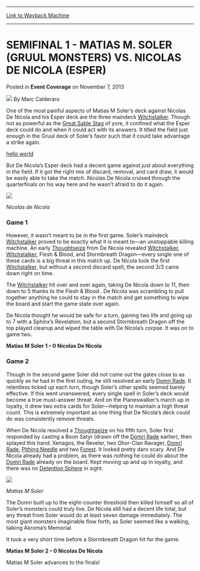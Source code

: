 
---
[Link to Wayback Machine](https://web.archive.org/web/20220702215432/https://magic.wizards.com/en/articles/archive/event-coverage/semifinal-1-matias-m-soler-gruul-monsters-vs-nicolas-de-nicola-esper)

[_metadata_:author]:- "Marc Calderaro"
[_metadata_:description]:- "One of the most painful aspects of Matias M Soler’s deck against Nicolas De Nicola and his Esper deck are the three maindeck Witchstalker. Though not as powerful as the Great Sable Stag of yore, it confined what the Esper deck could do and when it could act with its answers. It titled the field just enough in the Gruul deck of Soler’s favor such that it could take advantage a"
[_metadata_:generator]:- "Drupal 7 (http://drupal.org)"
[_metadata_:node]:- "116427"
[_metadata_:publish_date]:- "2013-11-07"
[_metadata_:source]:- "div-main-content"
[_metadata_:title]:- "SEMIFINAL 1 - MATIAS M. SOLER (GRUUL MONSTERS) VS. NICOLAS DE NICOLA (ESPER)"
[_metadata_:wayback_capture_timestamp]:- "2022-07-02 21:54:32"
[_metadata_:wayback_raw_url]:- "https://web.archive.org/web/20220702215432id_/https://magic.wizards.com/en/articles/archive/event-coverage/semifinal-1-matias-m-soler-gruul-monsters-vs-nicolas-de-nicola-esper"
[_metadata_:wayback_url]:- "https://magic.wizards.com/en/articles/archive/event-coverage/semifinal-1-matias-m-soler-gruul-monsters-vs-nicolas-de-nicola-esper"
---


SEMIFINAL 1 - MATIAS M. SOLER (GRUUL MONSTERS) VS. NICOLAS DE NICOLA (ESPER)
============================================================================



 Posted in **Event Coverage**
 on November 7, 2013 






![](https://media.magic.wizards.com/styles/auth_small/public/images/person/calderaro.jpg)
By Marc Calderaro











One of the most painful aspects of Matias M Soler’s deck against Nicolas De Nicola and his Esper deck are the three maindeck [Witchstalker](https://gatherer.wizards.com/Pages/Card/Details.aspx?name=Witchstalker). Though not as powerful as the [Great Sable Stag](https://gatherer.wizards.com/Pages/Card/Details.aspx?name=Great+Sable+Stag) of yore, it confined what the Esper deck could do and when it could act with its answers. It titled the field just enough in the Gruul deck of Soler’s favor such that it could take advantage a strike again.


[hello world](http://www.youtube.com)


But De Nicola’s Esper deck had a decent game against just about everything in the field. If it got the right mix of discard, removal, and card draw, it would be easily able to take the match. Nicolas De Nicola cruised through the quarterfinals on his way here and he wasn’t afraid to do it again.


![](https://web.archive.org/web/20150907083427im_/http://archive.wizards.com/mtg/images/daily/events/gpsnt13/SF%20De%20Nicola.jpg)


*Nicolas de Nicola*


### **Game 1**



However, it wasn’t meant to be in the first game. Soler’s maindeck [Witchstalker](https://gatherer.wizards.com/Pages/Card/Details.aspx?name=Witchstalker) proved to be exactly what it is meant to—an unstoppable killing machine. An early [Thoughtseize](https://gatherer.wizards.com/Pages/Card/Details.aspx?name=Thoughtseize) from De Nicola revealed [Witchstalker](https://gatherer.wizards.com/Pages/Card/Details.aspx?name=Witchstalker), [Witchstalker](https://gatherer.wizards.com/Pages/Card/Details.aspx?name=Witchstalker), Flesh & Blood, and Stormbreath Dragon—every single one of these cards is a big threat in this match up. De Nicola took the first [Witchstalker](https://gatherer.wizards.com/Pages/Card/Details.aspx?name=Witchstalker), but without a second discard spell, the second 3/3 came down right on time.



The [Witchstalker](https://gatherer.wizards.com/Pages/Card/Details.aspx?name=Witchstalker) hit over and over again, taking De Nicola down to 11, then down to 5 thanks to the Flesh & Blood . De Nicola was scrambling to pull together anything he could to stay in the match and get something to wipe the board and start the game state over again.



De Nicola thought he would be safe for a turn, gaining two life and going up to 7 with a Sphinx’s Revelation, but a second Stormbreath Dragon off the top played cleanup and wiped the table with De Nicola’s corpse. It was on to game two.



**Matias M Soler 1 – 0 Nicolas De Nicola**



### **Game 2**



Though in the second game Soler did not come out the gates close to as quickly as he had in the first outing, he still resolved an early [Domri Rade](https://gatherer.wizards.com/Pages/Card/Details.aspx?name=Domri+Rade). It relentless ticked up each turn, though Soler’s other spells seemed barely effective. If this went unanswered, every single spell in Soler’s deck would become a true must-answer threat. And on the Planeswalker’s march up in loyalty, it drew two extra cards for Soler—helping to maintain a high threat count. This is extremely important as one thing that De Nicola’s deck could do was consistently remove threats.



When De Nicola resolved a [Thoughtseize](https://gatherer.wizards.com/Pages/Card/Details.aspx?name=Thoughtseize) on his fifth turn, Soler first responded by casting a Boon Satyr (drawn off the [Domri Rade](https://gatherer.wizards.com/Pages/Card/Details.aspx?name=Domri+Rade) earlier), then splayed this hand: Xenagos, the Reveler, two Ghor-Clan Ravager, [Domri Rade](https://gatherer.wizards.com/Pages/Card/Details.aspx?name=Domri+Rade), [Pithing Needle](https://gatherer.wizards.com/Pages/Card/Details.aspx?name=Pithing+Needle) and two [Forest](https://gatherer.wizards.com/Pages/Card/Details.aspx?name=Forest). It looked pretty darn scary. And De Nicola already had a problem, as there was nothing he could do about the [Domri Rade](https://gatherer.wizards.com/Pages/Card/Details.aspx?name=Domri+Rade) already on the board. Kept moving up and up in loyalty, and there was no [Detention Sphere](https://gatherer.wizards.com/Pages/Card/Details.aspx?name=Detention+Sphere) in sight.


![](https://web.archive.org/web/20150907080146im_/http://archive.wizards.com/mtg/images/daily/events/gpsnt13/SF%20Soler.jpg)


*Matias M Soler* 


The Domri built up to the eight-counter threshold then killed himself so all of Soler’s monsters could truly live. De Nicola still had a decent life total, but any threat from Soler would do at least seven damage immediately. The most giant monsters imaginable flow forth, as Soler seemed like a walking, talking Akroma’s Memorial.



It took a very short time before a Stormbreath Dragon hit for the game.



**Matias M Soler 2 – 0 Nicolas De Nicola**



Matias M Soler advances to the finals!







